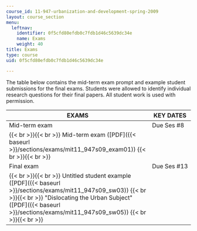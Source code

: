 ```yaml
---
course_id: 11-947-urbanization-and-development-spring-2009
layout: course_section
menu:
  leftnav:
    identifier: 0f5cfd80efdb0c7fdb1d46c5639dc34e
    name: Exams
    weight: 40
title: Exams
type: course
uid: 0f5cfd80efdb0c7fdb1d46c5639dc34e

---
```


The table below contains the mid-term exam prompt and example student submissions for the final exams. Students were allowed to identify individual research questions for their final papers. All student work is used with permission.

| EXAMS | KEY DATES |
| --- | --- |
| Mid-term exam | Due Ses #8 |
|  {{< br >}}{{< br >}} Mid-term exam ([PDF]({{< baseurl >}}/sections/exams/mit11_947s09_exam01)) {{< br >}}{{< br >}}  | &nbsp; |
| Final exam | Due Ses #13 |
|  {{< br >}}{{< br >}} Untitled student example ([PDF]({{< baseurl >}}/sections/exams/mit11_947s09_sw03)) {{< br >}}{{< br >}} "Dislocating the Urban Subject" ([PDF]({{< baseurl >}}/sections/exams/mit11_947s09_sw05)) {{< br >}}{{< br >}}  |